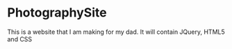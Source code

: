 PhotographySite
===============

This is a website that I am making for my dad. It will contain JQuery, HTML5 and CSS  